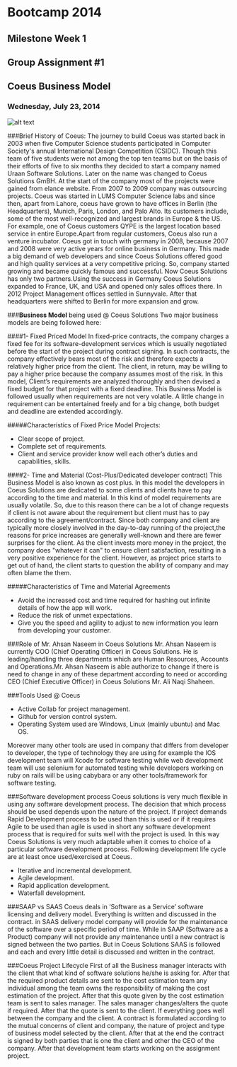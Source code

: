 #										Bootcamp 2014

##									  Milestone Week 1

##								  Group Assignment #1
##								  Coeus Business Model


###								 Wednesday, July 23, 2014
 
![alt text](http://media.marketwire.com/attachments/201109/19953_coeus-solutions.eps.jpg "Logo Title Text 1")

###Brief History of Coeus:
The journey to build Coeus was started back in 2003 when five Computer Science students participated in Computer 
Society's annual International Design Competition (CSIDC). Though this team of five students were not among the 
top ten teams but on the basis of their efforts of five to six months they decided to start a company named 
Uraan Software Solutions. Later on the name was changed to Coeus Solutions GmBH. At the start of the company 
most of the projects were gained from elance website. From 2007 to 2009 company was outsourcing projects. 
Coeus was started in LUMS Computer Science labs and since then, apart from Lahore, coeus have grown to have
offices in Berlin (the Headquarters), Munich, Paris, London, and Palo Alto. Its customers include, some 
of the most well-recognized and largest brands in Europe & the US. For example, one of Coeus customers 
QYPE is the largest location based service in entire Europe.Apart from regular customers, Coeus also run 
a venture incubator. Coeus got in touch with germany in 2008, because 2007 and 2008 were very active years 
for online business in Germany. This made a big demand of web developers and since Coeus Solutions offered good and 
high quality services at a very competitive pricing. So, company started growing and became quickly famous and successful. 
Now Coeus Solutions has only two partners.Using the success in Germany Coeus Solutions expanded to France, UK, and USA and
opened only sales offices there. In 2012 Project Management offices settled in Sunnyvale. After that headquarters were 
shifted to Berlin for more expansion and grow.

###**Business Model** being used @ Coeus Solutions
Two major business models are being followed here:

####1-  Fixed Priced Model
In fixed-price contracts, the company charges a fixed fee for its software-development services which is usually negotiated
before the start of the project during contract signing. In such contracts, the company effectively bears most of the risk
and therefore expects a relatively higher price from the client. The client, in return, may be willing to pay a higher price
because the company assumes most of the risk.	In this model, Client’s requirements are analyzed thoroughly and then devised
a fixed budget for that project with a fixed deadline. This Business Model is followed usually when requirements are not very
volatile. A little change in requirement can be entertained freely and for a big change, both budget and deadline are extended
accordingly.

#####Characteristics of Fixed Price Model Projects:

 - Clear scope of project.
 - Complete set of requirements.
 - Client and service provider know well each other’s duties and capabilities, skills.

####2-  Time and Material (Cost-Plus/Dedicated developer contract)
This Business Model is also known as cost plus. In this model the developers in Coeus Solutions are dedicated 
to some clients and clients have to pay according to the time and material. In this kind of model requirements are
usually volatile. So, due to this reason there can be a lot of change requests if client is not aware about the
requirement but client must has to pay according to the agreement/contract. Since both company and client are 
typically more closely involved in the day-to-day running of the project,the reasons for price increases are generally
well-known and there are fewer surprises for the client. As the client invests more money in the project, the company
does "whatever it can" to ensure client satisfaction, resulting in a very positive experience for the client. 
However, as project price starts to get out of hand, the client starts to question the ability of company and may
often blame the them. 

#####Characteristics of Time and Material Agreements
 - Avoid the increased cost and time required for hashing out infinite details of how the app will work.
 - Reduce the risk of unmet expectations.
 - Give you the speed and agility to adjust to new information you learn from developing your customer.

###Role of Mr. Ahsan Naseem in Coeus Solutions
Mr. Ahsan Naseem is currently COO (Chief Operating Officer) in Coeus Solutions. He is leading/handling three 
departments which are Human Resources, Accounts and Operations.Mr. Ahsan Naseem is able authorize to change 
if there is need to change in any of these department according to need or according CEO (Chief Executive Officer)
in Coeus Solutions Mr. Ali Naqi Shaheen.

###Tools Used @ Coeus
- Active Collab for project management.
- Github for version control system.
- Operating System used are Windows, Linux (mainly ubuntu) and Mac OS.

Moreover  many other tools are used in company that differs from developer to developer, the type of technology they are 
using for example the IOS development team will Xcode for software testing while web development team will use selenium 
for automated testing while developers working on ruby on rails will be using cabybara or any other tools/framework for 
software testing.


###Software development process
Coeus solutions is very much flexible in using any software development process. The decision that which process 
should be used depends upon the nature of the project. If project demands Rapid Development process to be used 
than this is used or if it requires Agile to be used than agile is used in short any software development process
that is required for suits well with the project is used. In this way Coeus Solutions is very much adaptable when
it comes to choice of a particular software development process. Following development life cycle are at least once
used/exercised at Coeus.

- Iterative and incremental development.
- Agile development.
- Rapid application development.
- Waterfall development. 


###SAAP vs SAAS
Coeus deals in ‘Software as a Service’ software licensing and delivery model. Everything is written and discussed
in the contract. in SAAS delivery model company will provide for the maintenance of the software over a specific 
period of time. While in SAAP (Software as a Product) company will not provide any maintenance until a new contract
is signed between the two parties. But in Coeus Solutions SAAS is followed and each and every little detail is 
discussed and written in the contract. 


###Coeus Project Lifecycle
First of all the Business manager interacts with the client that what kind of software solutions he/she is asking
for. After that the required product details are sent to the cost estimation team any individual among the team 
owns the responsibility of making the cost estimation of the project. After that this quote given by the cost 
estimation team is sent to sales manager. The sales manager changes/alters the quote if required. After that the 
quote is sent to the client. If everything goes well between the company and the client. A contract is formulated 
according to the mutual concerns of client and company, the nature of project and type of business model selected
by the client. After that at the end the contract is signed by both parties that is one the client and other the
CEO of the company. After that development team starts working on the assignment project.


